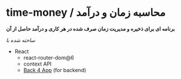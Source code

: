 # time-money / محاسبه زمان و درآمد
**برنامه ای برای ذخیره و مدیریت زمان صرف شده در هر کاری و درآمد حاصل از آن**


_ساخته شده با_

- React
  - react-router-dom@6
  - context API
  - [Back 4 App](https://back4app.com/) (for backend)
